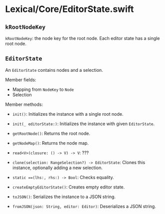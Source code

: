 
# Lexical/Core/EditorState.swift

## `kRootNodeKey`

`kRootNodeKey`: the node key for the root node. Each editor state has a
single root node.


## `EditorState`

An `EditorState` contains nodes and a selection.

Member fields:

- Mapping from `NodeKey` to `Node`
- Selection

Member methods:

- `init()`: Initializes the instance with a single root node.

- `init(_ editorState:)`: Initializes the instance with given `EditorState`.

- `getRootNode()`: Returns the root node.

- `getNodeMap()`: Returns the node map.

- `read<V>(closure: () -> V) -> V`: ???

- `clone(selection: RangeSelection?) -> EditorState`: Clones this instance, 
optionally adding a new selection.

- `static ==(lhs:, rhs:) -> Bool`: Checks equality.

- `createEmptyEditorState()`: Creates empty editor state.

- `toJSON()`: Serializes the instance to a JSON string.

- `fromJSON(json: String, editor: Editor)`: Deserializes a JSON string. 